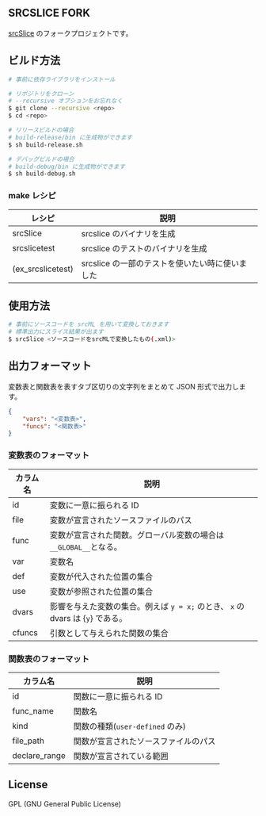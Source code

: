 ## SRCSLICE FORK

[srcSlice](https://github.com/srcML/srcSlice) のフォークプロジェクトです。

## ビルド方法

```bash
# 事前に依存ライブラリをインストール

# リポジトリをクローン
# --recursive オプションをお忘れなく
$ git clone --recursive <repo>
$ cd <repo>

# リリースビルドの場合
# build-release/bin に生成物ができます
$ sh build-release.sh

# デバッグビルドの場合
# build-debug/bin に生成物ができます
$ sh build-debug.sh
```

### make レシピ

レシピ | 説明
------- | -------
srcSlice | srcslice のバイナリを生成
srcslicetest | srcslice のテストのバイナリを生成
(ex_srcslicetest) | srcslice の一部のテストを使いたい時に使いました

## 使用方法

```bash
# 事前にソースコードを srcML を用いて変換しておきます
# 標準出力にスライス結果が出ます
$ srcSlice <ソースコードをsrcMLで変換したもの(.xml)>
```

## 出力フォーマット

変数表と関数表を表すタブ区切りの文字列をまとめて JSON 形式で出力します。

```json
{
    "vars": "<変数表>",
    "funcs": "<関数表>"
}
```

### 変数表のフォーマット

カラム名 | 説明
------- | -------
id | 変数に一意に振られる ID
file | 変数が宣言されたソースファイルのパス
func | 変数が宣言された関数。グローバル変数の場合は`__GLOBAL__`となる。
var | 変数名
def | 変数が代入された位置の集合
use | 変数が参照された位置の集合
dvars | 影響を与えた変数の集合。例えば `y = x;` のとき、 `x` の dvars は {`y`} である。
cfuncs | 引数として与えられた関数の集合

### 関数表のフォーマット

カラム名 | 説明
------- | -------
id | 関数に一意に振られる ID
func_name | 関数名
kind | 関数の種類(`user-defined` のみ)
file_path | 関数が宣言されたソースファイルのパス
declare_range | 関数が宣言されている範囲

## License

GPL (GNU General Public License)

